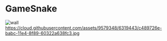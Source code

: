 # GameSnake
![wall](https://cloud.githubusercontent.com/assets/9579348/6324437/55f6fb22-bb3a-11e4-80fe-c56574d472be.jpg)
https://cloud.githubusercontent.com/assets/9579348/6319443/c489726e-babc-11e4-8f89-60322a638fc3.jpg
